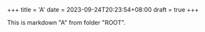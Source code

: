 +++
title = 'A'
date = 2023-09-24T20:23:54+08:00
draft = true
+++

This is markdown "A" from folder "ROOT".
